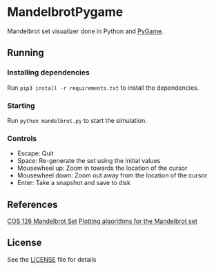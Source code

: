 # MandelbrotPygame

Mandelbrot set visualizer done in Python and [PyGame](https://www.pygame.org/docs/).

## Running

### Installing dependencies

Run `pip3 install -r requirements.txt` to install the dependencies.

### Starting

Run `python mandelbrot.py` to start the simulation.

### Controls

- Escape: Quit
- Space: Re-generate the set using the initial values
- Mousewheel up: Zoom in towards the location of the cursor
- Mousewheel down: Zoom out away from the location of the cursor
- Enter: Take a snapshot and save to disk

## References

[COS 126 Mandelbrot Set](https://www.cs.princeton.edu/courses/archive/spring2000/cs126/assignments/mandel.html)
[Plotting algorithms for the Mandelbrot set](https://en.wikipedia.org/wiki/Plotting_algorithms_for_the_Mandelbrot_set#)

## License

See the [LICENSE](https://github.com/Kingcitaldo125/MandelbrotPygame/blob/master/LICENSE) file for details
